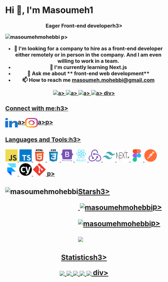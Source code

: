# Hi 👋, I'm Masoumeh1

<h3 align="center">Eager Front-end developerh3>
<p align="left"> <img src="https://komarev.com/ghpvc/?username=masoumehmohebbi&label=Profile%20views&color=0e75b6&style=flat" alt="masoumehmohebbi" /> p>

- 🤝 I'm looking for a company **to hire as a front-end developer either remotely or in person in the company. And I am even willing to work in a team.**
- 🌱 I'm currently learning **Next.js**
- 💬 Ask me about ** front-end web development**
- 📫 How to reach me **masoumeh.mohebbi@gmail.com**

<div> <a href="https://www.linkedin.com/in/masoumemohebbi" target="_blank"><img src="https://img.shields.io/badge/LinkedIn-0077B5?style=for-the-badge&logo=linkedin&logoColor=white" target="_blank">a>
<a href="https://github.com/masoumehmohebbi" target="_blank"><img src="https://img.shields.io/badge/GitHub-100000?style=for-the-badge&logo=github&logoColor=white" target="_blank">a>
<a href="https://instagram.com/masoume.frontend.js" target="_blank"><img src="https://img.shields.io/badge/Instagram-E4405F?style=for-the-badge&logo=instagram&logoColor=white" target="_blank">a>
<a href = "mailto:masoumeh.mohebbi@gmail.com"><img src="https://img.shields.io/badge/-Gmail-%23333?style=for-the-badge&logo=gmail&logoColor=white" target="_blank">a>
div><h3 align="left">Connect with me:h3>
<p align="left">
<a href="https://linkedin.com/in/masoumemohebbi" target="blank"><img align="center" src="https://raw.githubusercontent.com/teamedwardforever/Readme-Generator/71f25dd8b98329b168142a6b782a107b75eab178/svg/Social/linked-in-alt.svg" alt="masoumemohebbi" height="30" width="40" />a><a href="https://instagram.com/masoume.frontend.js" target="blank"><img align="center" src="https://raw.githubusercontent.com/teamedwardforever/Readme-Generator/71f25dd8b98329b168142a6b782a107b75eab178/svg/Social/instagram.svg" alt="masoume.frontend.js" height="30" width="40" />a>p>

<h3 align="left">Languages and Tools:h3>
<p align="left">
<img src="https://raw.githubusercontent.com/teamedwardforever/Readme-Generator/71f25dd8b98329b168142a6b782a107b75eab178/svg/Skills/Languages/javascript-original.svg" alt="Javascript" width="40" height="40"/>
<img src="https://raw.githubusercontent.com/teamedwardforever/Readme-Generator/71f25dd8b98329b168142a6b782a107b75eab178/svg/Skills/Languages/typescript-original.svg" alt="Typescript" width="40" height="40"/>
<img src="https://raw.githubusercontent.com/teamedwardforever/Readme-Generator/71f25dd8b98329b168142a6b782a107b75eab178/svg/Skills/Frontend/html5-original-wordmark.svg" alt="HTML" width="40" height="40"/>
<img src="https://raw.githubusercontent.com/teamedwardforever/Readme-Generator/71f25dd8b98329b168142a6b782a107b75eab178/svg/Skills/Frontend/css3-original-wordmark.svg" alt="Css" width="40" height="40"/>
<img src="https://raw.githubusercontent.com/teamedwardforever/Readme-Generator/71f25dd8b98329b168142a6b782a107b75eab178/svg/Skills/Frontend/bootstrap-plain-wordmark.svg" alt="Bootstrap" width="40" height="40"/>
<img src="https://raw.githubusercontent.com/teamedwardforever/Readme-Generator/71f25dd8b98329b168142a6b782a107b75eab178/svg/Skills/Frontend/react-original-wordmark.svg" alt="React" width="40" height="40"/>
<img src="https://raw.githubusercontent.com/teamedwardforever/Readme-Generator/71f25dd8b98329b168142a6b782a107b75eab178/svg/Skills/Frontend/redux-original.svg" alt="Redux" width="40" height="40"/>
<img src="https://raw.githubusercontent.com/teamedwardforever/Readme-Generator/71f25dd8b98329b168142a6b782a107b75eab178/svg/Skills/Frontend/tailwindcss-icon.svg" alt="Tailwindcss" width="40" height="40"/>
<img src="https://raw.githubusercontent.com/teamedwardforever/Readme-Generator/71f25dd8b98329b168142a6b782a107b75eab178/svg/Skills/Static/nextjs-2.svg" alt="Nextjs" width="40" height="40"/>
<img src="https://raw.githubusercontent.com/teamedwardforever/Readme-Generator/71f25dd8b98329b168142a6b782a107b75eab178/svg/Skills/Software/figma-icon.svg" alt="Figma" width="40" height="40"/>
<img src="https://raw.githubusercontent.com/teamedwardforever/Readme-Generator/71f25dd8b98329b168142a6b782a107b75eab178/svg/Skills/Software/getpostman-icon.svg" alt="Postman" width="40" height="40"/>
<img src="https://raw.githubusercontent.com/teamedwardforever/Readme-Generator/71f25dd8b98329b168142a6b782a107b75eab178/svg/Skills/Software/framer-icon.svg" alt="Framer" width="40" height="40"/>
<img src="https://raw.githubusercontent.com/teamedwardforever/Readme-Generator/71f25dd8b98329b168142a6b782a107b75eab178/svg/Skills/Testing/cypress.svg" alt="Cypress" width="40" height="40"/>
<img src="https://raw.githubusercontent.com/teamedwardforever/Readme-Generator/71f25dd8b98329b168142a6b782a107b75eab178/svg/Skills/Other/git-scm-icon.svg" alt="Git" width="40" height="40"/>
p>

<h3 align="left">Starsh3>
<img align="left" height="180em" src="https://github-readme-stats.vercel.app/api/top-langs/?username=masoumehmohebbi&layout=compact&theme=" alt=masoumehmohebbi />

<p>&nbsp;<img align="center" height="180em" src="https://github-readme-stats.vercel.app/api?username=masoumehmohebbi&show_icons=true&locale=en&theme=" alt="masoumehmohebbi" />p>

<p><img align="center" height="180em" src="https://github-readme-streak-stats.herokuapp.com/?user=masoumehmohebbi&theme=" alt="masoumehmohebbi" />p>

<img src="https://user-images.githubusercontent.com/73097560/115834477-dbab4500-a447-11eb-908a-139a6edaec5c.gif"><h3 align="center">Statisticsh3>
<div align="center">
<a href="https://github.com/masoumehmohebbi">
<img align="center" src="http://github-profile-summary-cards.vercel.app/api/cards/stats?username=masoumehmohebbi&theme=2077" height="180em" />
<img align="center" src="http://github-profile-summary-cards.vercel.app/api/cards/most-commit-language?username=masoumehmohebbi&theme=2077" height="180em" />
<img align="center" src="http://github-profile-summary-cards.vercel.app/api/cards/repos-per-language?username=masoumehmohebbi&theme=2077" height="180em" />
<img align="center" src="http://github-profile-summary-cards.vercel.app/api/cards/productive-time?username=masoumehmohebbi&theme=2077" height="180em" />
<img align="center" src="http://github-profile-summary-cards.vercel.app/api/cards/profile-details?username=masoumehmohebbi&theme=dark" height="180em" />
div>

